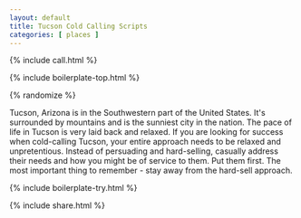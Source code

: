 ```yaml
---
layout: default
title: Tucson Cold Calling Scripts
categories: [ places ]
---
```


{% include call.html %}

{% include boilerplate-top.html %}


{% randomize %}

Tucson, Arizona is in the Southwestern part of the United States. It's surrounded by mountains and is the sunniest city in the nation. The pace of life in Tucson is very laid back and relaxed. If you are looking for success when cold-calling Tucson, your entire approach needs to be relaxed and unpretentious. Instead of persuading and hard-selling, casually address their needs and how you might be of service to them. Put them first. The most important thing to remember - stay away from the hard-sell approach.

{% include boilerplate-try.html %}

{% include share.html %}